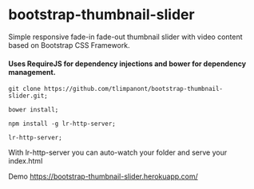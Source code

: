# bootstrap-thumbnail-slider
Simple responsive fade-in fade-out thumbnail slider with video content based on Bootstrap CSS Framework.

#### Uses RequireJS for dependency injections and bower for dependency management.

``` 
git clone https://github.com/tlimpanont/bootstrap-thumbnail-slider.git;

bower install;

npm install -g lr-http-server;

lr-http-server; 

```
With lr-http-server you can auto-watch your folder and serve your index.html


Demo https://bootstrap-thumbnail-slider.herokuapp.com/